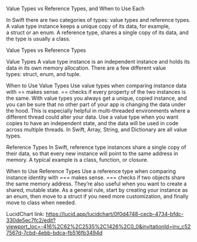 Value Types vs Reference Types, and When to Use Each

In Swift there are two categories of types: value types and reference types. A value type instance keeps a unique copy of its data, for example, a struct or an enum. A reference type, shares a single copy of its data, and the type is usually a class.

Value Types vs Reference Types

Value Types
A value type instance is an independent instance and holds its data in its own memory allocation. There are a few different value types: struct, enum, and tuple.

When to Use Value Types
Use value types when comparing instance data with == makes sense. == checks if every property of the two instances is the same. With value types you always get a unique, copied instance, and you can be sure that no other part of your app is changing the data under the hood. This is especially helpful in multi-threaded environments where a different thread could alter your data. Use a value type when you want copies to have an independent state, and the data will be used in code across multiple threads. In Swift, Array, String, and Dictionary are all value types.

Reference Types
In Swift, reference type instances share a single copy of their data, so that every new instance will point to the same address in memory. A typical example is a class, function, or closure.

When to Use Reference Types
Use a reference type when comparing instance identity with === makes sense. === checks if two objects share the same memory address.
They’re also useful when you want to create a shared, mutable state. As a general rule, start by creating your instance as an enum, then move to a struct if you need more customization, and finally move to class when needed.


LucidChart link: https://lucid.app/lucidchart/0f0d4748-cecb-4734-bfdc-330de5ec7fc2/edit?viewport_loc=-416%2C62%2C2535%2C1426%2C0_0&invitationId=inv_c527567d-7cbd-4ebb-bdca-fb516fb3494d
